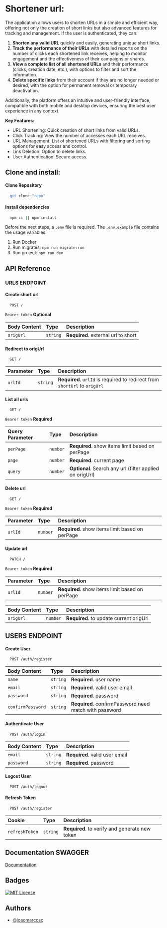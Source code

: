 
# **Shortener url:**

The application allows users to shorten URLs in a simple and efficient way, offering not only the creation of short links but also advanced features for tracking and management. If the user is authenticated, they can:

1. **Shorten any valid URL** quickly and easily, generating unique short links.
2. **Track the performance of their URLs** with detailed reports on the number of clicks each shortened link receives, helping to monitor engagement and the effectiveness of their campaigns or shares.
3. **View a complete list of all shortened URLs** and their performance (clicks, creation date, etc.), with options to filter and sort the information.
4. **Delete specific links** from their account if they are no longer needed or desired, with the option for permanent removal or temporary deactivation.

Additionally, the platform offers an intuitive and user-friendly interface, compatible with both mobile and desktop devices, ensuring the best user experience in any context.

**Key Features:**

- URL Shortening: Quick creation of short links from valid URLs.
- Click Tracking: View the number of accesses each URL receives.
- URL Management: List of shortened URLs with filtering and sorting options for easy access and control.
- Link Deletion: Option to delete links.
- User Authentication: Secure access.

## Clone and install:


#### Clone Repository
```bash
  git clone "repo"
```

#### Install dependencies
```bash
  npm ci || npm install
```

Before the next steps, a `.env` file is required. The `.env.example` file contains the usage variables.

1. Run Docker
2. Run migrates: ```npm run migrate:run```
2. Run project: ```npm run dev```

## API Reference

### URLS ENDPOINT

#### Create short url

```http
  POST /
```
`Bearer token` **Optional**   

| Body Content       | Type     | Description                         
| :--------    |:------- | :----------------------------------
| `origUrl`    |`string` | **Required**. external url to short 

#### Redirect to origUrl

```http
  GET /
```

| Parameter | Type        | Description                       |
| :-------- | :-------    | :-------------------------------- |
| `urlId`   | `string` | **Required**. `urlId` is required to redirect from `shortUrl` to `origUrl` |


#### List all urls

```http
  GET /
```
`Bearer token` **Required**


| Query Parameter      | Type     | Description                  |  
| :--------    |:------- | :---------------------------------- |
| `perPage`    |`number` | **Required**. show items limit based on perPage      |
| `page`    |`number` | **Required**. current page     |
| `query`    |`number` | **Optional**. Search any url (filter applied on origUrl)     |



#### Delete url

```http
  GET /
```
`Bearer token` **Required**


| Parameter    | Type    | Description                                              |  
| :--------    |:------- | :---------------------------------- |
| `urlId`      |`number` |    **Required**. show items limit based on perPage      |


#### Update url

```http
  PATCH /
```
`Bearer token` **Required**


| Parameter    | Type    | Description                                              |  
| :--------    |:------- | :---------------------------------- |
| `urlId`      |`number` |    **Required**. show items limit based on perPage      |


| Body Content    | Type    | Description                                              |  
| :--------    |:------- | :---------------------------------- |
| `origUrl`      |`number` |    **Required**. to update current origUrl    |


## USERS ENDPOINT


#### Create User

```http
  POST /auth/register
```
| Body Content       | Type     | Description                       |  
| :--------    |:------- | :----------------------------------   |
| `name`    |`string` | **Required**. user name  |
| `email`    |`string` | **Required**. valid user email  |
| `password`    |`string` | **Required**. password  |
| `confirmPassword`    |`string` | **Required**. confirmPassword need match with password  |



#### Authenticate User

```http
  POST /auth/login
```
| Body Content       | Type     | Description                       |  
| :--------    |:------- | :----------------------------------   |
| `email`    |`string` | **Required**. valid user email  |
| `password`    |`string` | **Required**. password  |




#### Logout User

```http
  POST /auth/logout
```



#### Refresh Token

```http
  POST /auth/register
```
| Cookie     | Type     | Description                       |  
| :--------    |:------- | :----------------------------------   |
| `refreshToken`    |`string` | **Required**. to verify and generate new token  |



## Documentation SWAGGER

[Documentation](https://shortener-url-gw9g.onrender.com/documentation#/)


## Badges


[![MIT License](https://img.shields.io/badge/License-MIT-green.svg)](https://choosealicense.com/licenses/mit/)

## Authors

- [@joaomarcosc](https://www.github.com/joaomarcosc)

